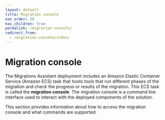 ```yaml
---
layout: default
title: Migration console
nav_order: 30
has_children: true
permalink: /migration-console/
redirect_from: 
  - /migration-console/index/
---
```


# Migration console

The Migrations Assistant deployment includes an Amazon Elastic Container Service (Amazon ECS) task that hosts tools that run different phases of the migration and check the progress or results of the migration. This ECS task is called the **migration console**. The migration console is a command line interface used to interact with the deployed components of the solution.

This section provides information about how to access the migration console and what commands are supported.

